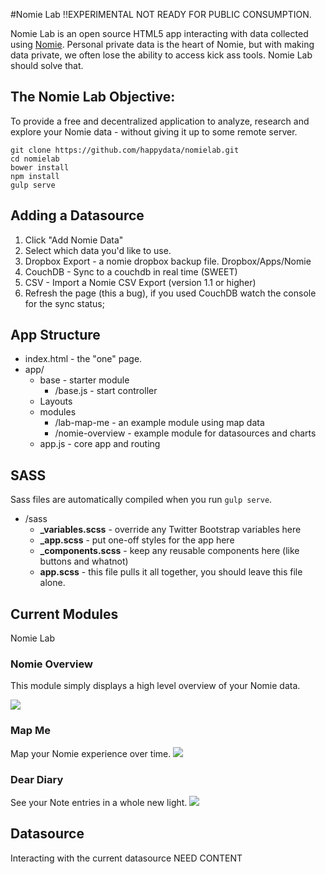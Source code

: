 #Nomie Lab  !!EXPERIMENTAL NOT READY FOR PUBLIC CONSUMPTION.

Nomie Lab is an open source HTML5 app interacting with data collected using [Nomie](http://nomie.io). Personal private data is the heart of Nomie, but with making data private, we often lose the ability to access kick ass tools. Nomie Lab should solve that.

## The Nomie Lab Objective:
To provide a free and decentralized application to analyze, research and explore your Nomie data - without giving it up to some remote server.


```
git clone https://github.com/happydata/nomielab.git
cd nomielab
bower install
npm install
gulp serve
```

## Adding a Datasource

1. Click "Add Nomie Data"
2. Select which data you'd like to use.
  1. Dropbox Export - a nomie dropbox backup file. Dropbox/Apps/Nomie
  2. CouchDB - Sync to a couchdb in real time (SWEET)
  3. CSV - Import a Nomie CSV Export (version 1.1 or higher)
3. Refresh the page (this a bug), if you used CouchDB watch the console for the sync status;

## App Structure

- index.html - the "one" page.
- app/
  - base - starter module
      - /base.js - start controller
  - Layouts
  - modules
      - /lab-map-me - an example module using map data
      - /nomie-overview - example module for datasources and charts
  - app.js - core app and routing

## SASS

Sass files are automatically compiled when you run `gulp serve`.

- /sass
	- **_variables.scss** - override any Twitter Bootstrap variables here
	- **_app.scss** - put one-off styles for the app here
	- **_components.scss** - keep any reusable components here (like buttons and whatnot)
	- **app.scss** - this file pulls it all together, you should leave this file alone.


## Current Modules
Nomie Lab

### Nomie Overview
This module simply displays a high level overview of your Nomie data.

![](http://snap.icorbin.com/Screen-Shot-2015-11-26-12-25-41.png)

### Map Me
Map your Nomie experience over time.
![](http://snap.icorbin.com/Screen-Shot-2015-11-26-12-29-48.png)

### Dear Diary
See your Note entries in a whole new light.
![](http://snap.icorbin.com/Screen-Shot-2015-11-27-14-02-59.png)

## Datasource
Interacting with the current datasource
NEED CONTENT
